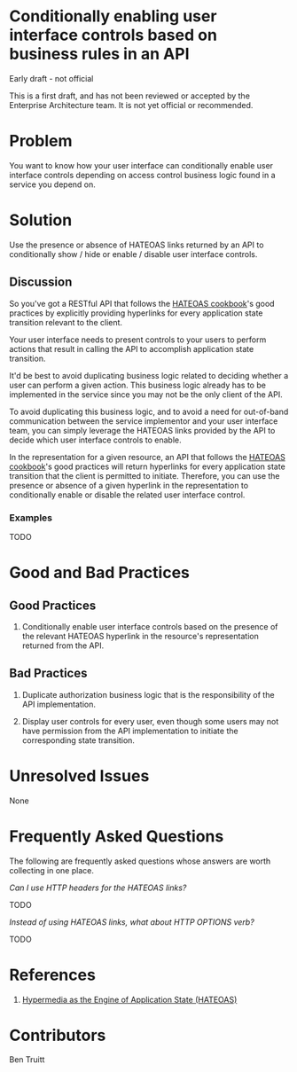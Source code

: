 # Conditionally enabling user interface controls based on business rules in an API

Early draft - not official

This is a first draft, and has not been reviewed or accepted by the Enterprise Architecture team. It is not yet official or recommended.

# Problem

You want to know how your user interface can conditionally enable user interface controls depending on access control business logic found in a service you depend on.

# Solution

Use the presence or absence of HATEOAS links returned by an API to conditionally show / hide or enable / disable user interface controls.

## Discussion

So you've got a RESTful API that follows the [HATEOAS cookbook](how-to-implement-hateoas.md)'s good practices by explicitly providing hyperlinks for every application state transition relevant to the client.

Your user interface needs to present controls to your users to perform actions that result in calling the API to accomplish application state transition.

It'd be best to avoid duplicating business logic related to deciding whether a user can perform a given action.  This business logic already has to be implemented in the service since you may not be the only client of the API.

To avoid duplicating this business logic, and to avoid a need for out-of-band communication between the service implementor and your user interface team, you can simply leverage the HATEOAS links provided by the API to decide which user interface controls to enable.

In the representation for a given resource, an API that follows the [HATEOAS cookbook](how-to-implement-hateoas.md)'s good practices will return hyperlinks for every application state transition that the client is permitted to initiate.  Therefore, you can use the presence or absence of a given hyperlink in the representation to conditionally enable or disable the related user interface control.

### Examples

TODO

# Good and Bad Practices

## Good Practices

1.  Conditionally enable user interface controls based on the presence of the relevant HATEOAS hyperlink in the resource's representation returned from the API.

## Bad Practices

1.  Duplicate authorization business logic that is the responsibility of the API implementation.

2.  Display user controls for every user, even though some users may not have permission from the API implementation to initiate the corresponding state transition.

# Unresolved Issues

None

# Frequently Asked Questions

The following are frequently asked questions whose answers are worth collecting in one place.

*Can I use HTTP headers for the HATEOAS links?*

TODO

*Instead of using HATEOAS links, what about HTTP OPTIONS verb?*

TODO

# References

1. [Hypermedia as the Engine of Application State (HATEOAS)](how-to-implement-hateoas.html)

# Contributors

Ben Truitt
